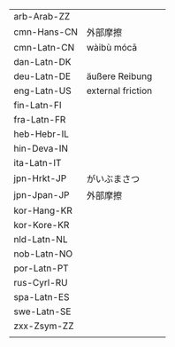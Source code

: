 | | | |
|-|-|-|
| arb-Arab-ZZ |  |  |
| cmn-Hans-CN | 外部摩擦 |  |
| cmn-Latn-CN | wàibù mócā |  |
| dan-Latn-DK |  |  |
| deu-Latn-DE | äußere Reibung |  |
| eng-Latn-US | external friction |  |
| fin-Latn-FI |  |  |
| fra-Latn-FR |  |  |
| heb-Hebr-IL |  |  |
| hin-Deva-IN |  |  |
| ita-Latn-IT |  |  |
| jpn-Hrkt-JP | がいぶまさつ |  |
| jpn-Jpan-JP | 外部摩擦 |  |
| kor-Hang-KR |  |  |
| kor-Kore-KR |  |  |
| nld-Latn-NL |  |  |
| nob-Latn-NO |  |  |
| por-Latn-PT |  |  |
| rus-Cyrl-RU |  |  |
| spa-Latn-ES |  |  |
| swe-Latn-SE |  |  |
| zxx-Zsym-ZZ |  |  |
|  |  |  |